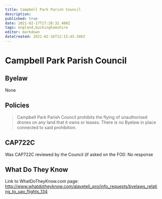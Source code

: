 ```yaml
---
title: Campbell Park Parish Council
description: 
published: true
date: 2021-02-17T17:28:32.408Z
tags: england,buckinghamshire
editor: markdown
dateCreated: 2021-02-16T12:15:45.586Z
---
```


# Campbell Park Parish Council


## Byelaw
None

## Policies
>Campbell Park Parish Council prohibits the flying of unauthorised drones on any land that it owns or leases. There is no Byelaw in place connected to said prohibition.

## CAP722C

Was CAP722C reviewed by the Council (if asked on the FOI): No response

## What Do They Know

Link to WhatDoTheyKnow.com page:
http://www.whatdotheyknow.com/alaveteli_pro/info_requests/byelaws_relating_to_uav_flights_134

